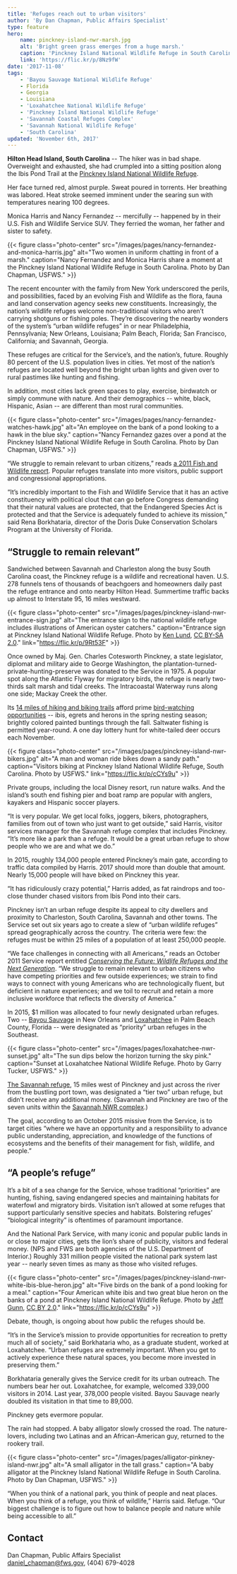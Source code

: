 ```yaml
---
title: 'Refuges reach out to urban visitors'
author: 'By Dan Chapman, Public Affairs Specialist'
type: feature
hero:
    name: pinckney-island-nwr-marsh.jpg
    alt: 'Bright green grass emerges from a huge marsh.'
    caption: 'Pinckney Island National Wildlife Refuge in South Carolina is a kayaker’s paradise. Photo by Eric Horan, USFWS.'
    link: 'https://flic.kr/p/8Nz9fW'
date: '2017-11-08'
tags:
    - 'Bayou Sauvage National Wildlife Refuge'
    - Florida
    - Georgia
    - Louisiana
    - 'Loxahatchee National Wildlife Refuge'
    - 'Pinckney Island National Wildlife Refuge'
    - 'Savannah Coastal Refuges Complex'
    - 'Savannah National Wildlife Refuge'
    - 'South Carolina'
updated: 'November 6th, 2017'
---
```


**Hilton Head Island, South Carolina** -- The hiker was in bad shape. Overweight and exhausted, she had crumpled into a sitting position along the Ibis Pond Trail at the [Pinckney Island National Wildlife Refuge](https://www.fws.gov/refuge/pinckney_island/).

Her face turned red, almost purple. Sweat poured in torrents. Her breathing was labored. Heat stroke seemed imminent under the searing sun with temperatures nearing 100 degrees.

Monica Harris and Nancy Fernandez -- mercifully -- happened by in their U.S. Fish and Wildlife Service SUV. They ferried the woman, her father and sister to safety.

{{< figure class="photo-center" src="/images/pages/nancy-fernandez-and-monica-harris.jpg" alt="Two women in uniform chatting in front of a marsh." caption="Nancy Fernandez and Monica Harris share a moment at the Pinckney Island National Wildlife Refuge in South Carolina. Photo by Dan Chapman, USFWS." >}}

The recent encounter with the family from New York underscored the perils, and possibilities, faced by an evolving Fish and Wildlife as the flora, fauna and land conservation agency seeks new constituents. Increasingly, the nation’s wildlife refuges welcome non-traditional visitors who aren’t carrying shotguns or fishing poles. They’re discovering the nearby wonders of the system’s “urban wildlife refuges” in or near Philadelphia, Pennsylvania; New Orleans, Louisiana; Palm Beach, Florida;  San Francisco, California; and Savannah, Georgia.

These refuges are critical for the Service’s, and the nation’s, future. Roughly 80 percent of the U.S. population lives in cities. Yet most of the nation’s refuges are located well beyond the bright urban lights and given over to rural pastimes like hunting and fishing.

In addition, most cities lack green spaces to play, exercise, birdwatch or simply commune with nature. And their demographics -- white, black, Hispanic, Asian -- are different than most rural communities.

{{< figure class="photo-center" src="/images/pages/nancy-fernandez-watches-hawk.jpg" alt="An employee on the bank of a pond looking to a hawk in the blue sky." caption="Nancy Fernandez gazes over a pond at the Pinckney Island National Wildlife Refuge in South Carolina. Photo by Dan Chapman, USFWS." >}}

“We struggle to remain relevant to urban citizens,” reads [a 2011 Fish and Wildlife report](https://www.fws.gov/refuges/pdfs/FinalDocumentConservingTheFuture.pdf).
Popular refuges translate into more visitors, public support and congressional appropriations. 

“It’s incredibly important to the Fish and Wildlife Service that it has an active constituency with political clout that can go before Congress demanding that their natural values are protected, that the Endangered Species Act is protected and that the Service is adequately funded to achieve its mission,” said Rena Borkhataria, director of the Doris Duke Conservation Scholars Program at the University of Florida. 

## “Struggle to remain relevant”

Sandwiched between Savannah and Charleston along the busy South Carolina coast, the Pinckney refuge is a wildlife and recreational haven. U.S. 278 funnels tens of thousands of beachgoers and homeowners daily past the refuge entrance and onto nearby Hilton Head. Summertime traffic backs up almost to Interstate 95, 16 miles westward.

{{< figure class="photo-center" src="/images/pages/pinckney-island-nwr-entrance-sign.jpg" alt="The entrance sign to the national wildlife refuge includes illustrations of American oyster catchers." caption="Entrance sign at Pinckney Island National Wildlife Refuge. Photo by [Ken Lund](https://www.flickr.com/photos/kenlund/), [CC BY-SA 2.0](https://creativecommons.org/licenses/by-sa/2.0/legalcode)." link="https://flic.kr/p/9Rt53F" >}}

Once owned by Maj. Gen. Charles Cotesworth Pinckney, a state legislator, diplomat and military aide to George Washington, the plantation-turned-private-hunting-preserve was donated to the Service in 1975. A popular spot along the Atlantic Flyway for migratory birds, the refuge is nearly two-thirds salt marsh and tidal creeks. The Intracoastal Waterway runs along one side; Mackay Creek the other.

Its [14 miles of hiking and biking trails](/pdf/brochure/pinckney-island-national-wildlife-refuge-map-and-trail-guide.pdf) afford prime [bird-watching opportunities](/pdf/bird-list/savannah-coastal-refuges-complex.pdf) -- ibis, egrets and herons in the spring nesting season; brightly colored painted buntings through the fall. Saltwater fishing is permitted year-round. A one day lottery hunt for white-tailed deer occurs each November. 

{{< figure class="photo-center" src="/images/pages/pinckney-island-nwr-bikers.jpg" alt="A man and woman ride bikes down a sandy path." caption="Visitors biking at Pinckney Island National Wildlife Refuge, South Carolina. Photo by USFWS." link="https://flic.kr/p/cCYs9u" >}}

Private groups, including the local Disney resort, run nature walks. And the island’s south end fishing pier and boat ramp are popular with anglers, kayakers and Hispanic soccer players.

“It is very popular. We get local folks, joggers, bikers, photographers, families from out of town who just want to get outside,” said Harris, visitor services manager for the Savannah refuge complex that includes Pinckney. “It’s more like a park than a refuge. It would be a great urban refuge to show people who we are and what we do.”

In 2015, roughly 134,000 people entered Pinckney’s main gate, according to traffic data compiled by Harris. 2017 should more than double that amount. Nearly 15,000 people will have biked on Pinckney this year.

“It has ridiculously crazy potential,” Harris added, as fat raindrops and too-close thunder chased visitors from Ibis Pond into their cars.

Pinckney isn’t an urban refuge despite its appeal to city dwellers and proximity to Charleston, South Carolina, Savannah and other towns. The Service set out six years ago to create a slew of “urban wildlife refuges” spread geographically across the country. The criteria were few: the refuges must be within 25 miles of a population of at least 250,000 people. 

“We face challenges in connecting with all Americans,” reads an October 2011 Service report entitled [_Conserving the Future: Wildlife Refuges and the Next Generation_](https://www.fws.gov/refuges/pdfs/FinalDocumentConservingTheFuture.pdf). “We struggle to remain relevant to urban citizens who have competing priorities and few outside experiences; we strain to find ways to connect with young Americans who are technologically fluent, but deficient in nature experiences; and we toil to recruit and retain a more inclusive workforce that reflects the diversity of America.” 

In 2015, $1 million was allocated to four newly designated urban refuges. Two -- [Bayou Sauvage](https://www.fws.gov/refuge/bayou_sauvage/) in New Orleans and [Loxahatchee](https://www.fws.gov/refuge/arm_loxahatchee/) in Palm Beach County, Florida -- were designated as “priority” urban refuges in the Southeast. 

{{< figure class="photo-center" src="/images/pages/loxahatchee-nwr-sunset.jpg" alt="The sun dips below the horizon turning the sky pink." caption="Sunset at Loxahatchee National Wildlife Refuge. Photo by Garry Tucker, USFWS." >}}

[The Savannah refuge](https://www.fws.gov/refuge/savannah/), 15 miles west of Pinckney and just across the river from the bustling port town, was designated a “tier two” urban refuge, but didn’t receive any additional money. (Savannah and Pinckney are two of the seven units within the [Savannah NWR complex](https://www.fws.gov/refuge/Savannah/About_the_Complex.html).)

The goal, according to an October 2015 missive from the Service, is to target cities “where we have an opportunity and a responsibility to advance public understanding, appreciation, and knowledge of the functions of ecosystems and the benefits of their management for fish, wildlife, and people.”

## “A people’s refuge”

It’s a bit of a sea change for the Service, whose traditional “priorities” are hunting, fishing, saving endangered species and maintaining habitats for waterfowl and migratory birds. Visitation isn’t allowed at some refuges that support particularly sensitive species and habitats. Bolstering refuges’ “biological integrity” is oftentimes of paramount importance.

And the National Park Service, with many iconic and popular public lands in or close to major cities, gets the lion’s share of publicity, visitors and federal money. (NPS and FWS are both agencies of the U.S. Department of Interior.) Roughly 331 million people visited the national park system last year -- nearly seven times as many as those who visited refuges.

{{< figure class="photo-center" src="/images/pages/pinckney-island-nwr-white-ibis-blue-heron.jpg" alt="Five birds on the bank of a pond looking for a meal." caption="Four American white ibis and two great blue heron on the banks of a pond at Pinckney Island National Wildlife Refuge. Photo by [Jeff Gunn](https://www.flickr.com/photos/jeffgunn/), [CC BY 2.0](https://creativecommons.org/licenses/by/2.0/legalcode)." link="https://flic.kr/p/cCYs9u" >}}

Debate, though, is ongoing about how public the refuges should be.

“It’s in the Service’s mission to provide opportunities for recreation to pretty much all of society,” said Borkhataria who, as a graduate student, worked at Loxahatchee. “Urban refuges are extremely important. When you get to actively experience these natural spaces, you become more invested in preserving them.” 

Borkhataria generally gives the Service credit for its urban outreach. The numbers bear her out. Loxahatchee, for example, welcomed 339,000 visitors in 2014. Last year, 378,000 people visited. Bayou Sauvage nearly doubled its visitation in that time to 89,000.

Pinckney gets evermore popular.

The rain had stopped. A baby alligator slowly crossed the road. The nature-lovers, including two Latinas and an African-American guy, returned to the rookery trail.

{{< figure class="photo-center" src="/images/pages/alligator-pinkney-island-nwr.jpg" alt="A small alligator in the tall grass." caption="A baby alligator at the Pinckney Island National Wildlife Refuge in South Carolina. Photo by Dan Chapman, USFWS." >}}

“When you think of a national park, you think of people and neat places. When you think of a refuge, you think of wildlife,” Harris said. Refuge. “Our biggest challenge is to figure out how to balance people and nature while being accessible to all.”

## Contact

Dan Chapman, Public Affairs Specialist  
[daniel_chapman@fws.gov](mailto:daniel_chapman@fws.gov), (404) 679-4028
